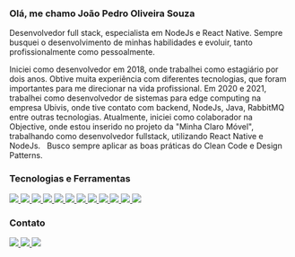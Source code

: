 <h3><b>Olá, me chamo João Pedro Oliveira Souza</b></h3>
Desenvolvedor full stack, especialista em NodeJs e React Native. 
Sempre busquei o desenvolvimento de minhas habilidades e evoluir, tanto profissionalmente como pessoalmente. 

Iniciei como desenvolvedor em 2018, onde trabalhei como estagiário por dois anos. Obtive muita experiência com diferentes tecnologias, que foram importantes para me direcionar na vida profissional. 
Em 2020 e 2021, trabalhei como desenvolvedor de sistemas para edge computing na empresa Ubivis, onde tive contato com backend, NodeJs, Java, RabbitMQ entre outras tecnologias.
Atualmente, iniciei como colaborador na Objective, onde estou inserido no projeto da "Minha Claro Móvel", trabalhando como desenvolvedor fullstack, utilizando React Native e NodeJs. ​
​
Busco sempre aplicar as boas práticas do Clean Code e Design Patterns.

<h3><b>Tecnologias e Ferramentas</b></h3>
<a href="https://www.typescriptlang.org/">
  <img src="https://img.shields.io/badge/TypeScript-007ACC?style=for-the-badge&logo=typescript&logoColor=white"/>
</a>
<a href="https://www.javascript.com/">
  <img src="https://img.shields.io/badge/JavaScript-323330?style=for-the-badge&logo=javascript&logoColor=F7DF1E"/>
</a>
<a href="https://jestjs.io/pt-BR/">
  <img src="https://img.shields.io/badge/Jest-C21325?style=for-the-badge&logo=jest&logoColor=white"/>
</a>
<a href="https://nodejs.org/en/">
  <img src="https://img.shields.io/badge/Node.js-339933?style=for-the-badge&logo=nodedotjs&logoColor=white"/>
</a>
<a href="https://reactnative.dev/">
  <img src="https://img.shields.io/badge/React_Native-20232A?style=for-the-badge&logo=react&logoColor=61DAFB"/>
</a>
<a href="https://redux.js.org/">
  <img src="https://img.shields.io/badge/Redux-593D88?style=for-the-badge&logo=redux&logoColor=white"/>
</a>
<a href="https://redux-saga.js.org/">
  <img src="https://img.shields.io/badge/Redux%20saga-86D46B?style=for-the-badge&logo=redux%20saga&logoColor=999999"/>
</a>
<a href="https://www.java.com/pt-BR/">
  <img src="https://img.shields.io/badge/Java-ED8B00?style=for-the-badge&logo=java&logoColor=white"/>
</a>
<a href="https://git-scm.com/">
  <img src="https://img.shields.io/badge/GIT-E44C30?style=for-the-badge&logo=git&logoColor=white"/>
</a>
<a href="https://www.rabbitmq.com/">
  <img src="https://img.shields.io/badge/rabbitmq-%23FF6600.svg?&style=for-the-badge&logo=rabbitmq&logoColor=white"/>
</a>
<a href="https://nodered.org/">
  <img src="https://img.shields.io/badge/Node--Red-8F0000?style=for-the-badge&logo=nodered&logoColor=white"/>
</a>
<a href="https://www.linux.org/">
  <img src="https://img.shields.io/badge/Linux-FCC624?style=for-the-badge&logo=linux&logoColor=black"/>
</a>


<h3><b>Contato</b></h3>
<a href="https://www.linkedin.com/in/joaopedrooliveirasouza/">
  <img src="https://img.shields.io/badge/LinkedIn-0077B5?style=for-the-badge&logo=linkedin&logoColor=white"/>
</a>
<a href="mailto:jp.osouza31@gmail.com">
  <img src="https://img.shields.io/badge/Gmail-D14836?style=for-the-badge&logo=gmail&logoColor=white"/>
</a>
<a href="https://twitter.com/jpsouza3101">
  <img src="https://img.shields.io/badge/Twitter-1DA1F2?style=for-the-badge&logo=twitter&logoColor=white"/>
</a>

